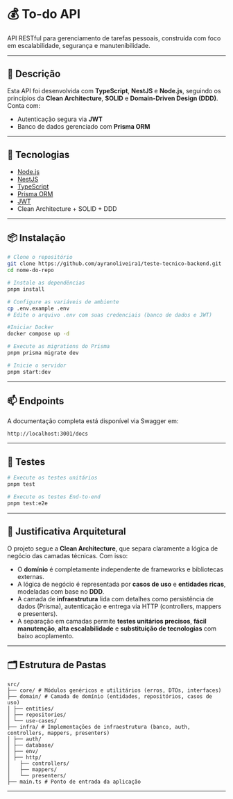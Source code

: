 # 💰 To-do API

API RESTful para gerenciamento de tarefas pessoais, construída com foco em escalabilidade, segurança e manutenibilidade.

---

## 🧠 Descrição

Esta API foi desenvolvida com **TypeScript**, **NestJS** e **Node.js**, seguindo os princípios da **Clean Architecture**, **SOLID** e **Domain-Driven Design (DDD)**.  
Conta com:

- Autenticação segura via **JWT**
- Banco de dados gerenciado com **Prisma ORM**

---

## 🚀 Tecnologias

- [Node.js](https://nodejs.org/)
- [NestJS](https://nestjs.com/)
- [TypeScript](https://www.typescriptlang.org/)
- [Prisma ORM](https://www.prisma.io/)
- [JWT](https://jwt.io/)
- Clean Architecture + SOLID + DDD

---

## 📦 Instalação

```bash
# Clone o repositório
git clone https://github.com/ayranoliveira1/teste-tecnico-backend.git
cd nome-do-repo

# Instale as dependências
pnpm install

# Configure as variáveis de ambiente
cp .env.example .env
# Edite o arquivo .env com suas credenciais (banco de dados e JWT)

#Iniciar Docker
docker compose up -d

# Execute as migrations do Prisma
pnpm prisma migrate dev

# Inicie o servidor
pnpm start:dev
```

---

## 📫 Endpoints

A documentação completa está disponível via Swagger em:

```
http://localhost:3001/docs
```

---

## 🧪 Testes

```bash
# Execute os testes unitários
pnpm test

# Execute os testes End-to-end
pnpm test:e2e
```

---

## 🧱 Justificativa Arquitetural

O projeto segue a **Clean Architecture**, que separa claramente a lógica de negócio das camadas técnicas. Com isso:

- O **domínio** é completamente independente de frameworks e bibliotecas externas.
- A lógica de negócio é representada por **casos de uso** e **entidades ricas**, modeladas com base no **DDD**.
- A camada de **infraestrutura** lida com detalhes como persistência de dados (Prisma), autenticação e entrega via HTTP (controllers, mappers e presenters).
- A separação em camadas permite **testes unitários precisos**, **fácil manutenção**, **alta escalabilidade** e **substituição de tecnologias** com baixo acoplamento.

---

## 🗂️ Estrutura de Pastas

```plaintext
src/
├── core/ # Módulos genéricos e utilitários (erros, DTOs, interfaces)
├── domain/ # Camada de domínio (entidades, repositórios, casos de uso)
│ ├── entities/
│ ├── repositories/
│ └── use-cases/
├── infra/ # Implementações de infraestrutura (banco, auth, controllers, mappers, presenters)
│ ├── auth/
│ ├── database/
│ ├── env/
│ ├── http/
│   ├── controllers/
│   ├── mappers/
│   └── presenters/
├── main.ts # Ponto de entrada da aplicação
```

---
